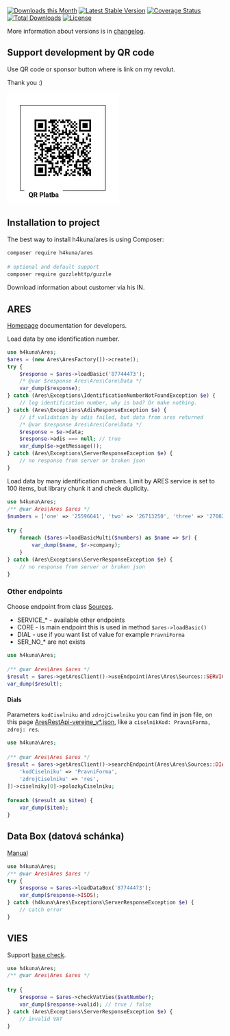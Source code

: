 [![Downloads this Month](https://img.shields.io/packagist/dm/h4kuna/ares.svg)](https://packagist.org/packages/h4kuna/ares)
[![Latest Stable Version](https://poser.pugx.org/h4kuna/ares/v/stable?format=flat)](https://packagist.org/packages/h4kuna/ares)
[![Coverage Status](https://coveralls.io/repos/github/h4kuna/ares/badge.svg?branch=master)](https://coveralls.io/github/h4kuna/ares?branch=master)
[![Total Downloads](https://poser.pugx.org/h4kuna/ares/downloads?format=flat)](https://packagist.org/packages/h4kuna/ares)
[![License](https://poser.pugx.org/h4kuna/ares/license?format=flat)](https://packagist.org/packages/h4kuna/ares)

More information about versions is in [changelog](changelog.md).

## Support development by QR code

Use QR code or sponsor button where is link on my revolut.

Thank you :)

![QR payment](./.doc/payment.png)


## Installation to project

The best way to install h4kuna/ares is using Composer:

```sh
composer require h4kuna/ares

# optional and default support
composer require guzzlehttp/guzzle
```

Download information about customer via his IN.

## ARES

[Homepage](https://ares.gov.cz/stranky/vyvojar-info) documentation for developers.

Load data by one identification number.

```php
use h4kuna\Ares;
$ares = (new Ares\AresFactory())->create();
try {
    $response = $ares->loadBasic('87744473');
    /* @var $response Ares\Ares\Core\Data */
    var_dump($response);
} catch (Ares\Exceptions\IdentificationNumberNotFoundException $e) {
    // log identification number, why is bad? Or make nothing.
} catch (Ares\Exceptions\AdisResponseException $e) {
    // if validation by adis failed, but data from ares returned
    /* @var $response Ares\Ares\Core\Data */
    $response = $e->data;
    $response->adis === null; // true
    var_dump($e->getMessage());
} catch (Ares\Exceptions\ServerResponseException $e) {
    // no response from server or broken json
}
```

Load data by many identification numbers. Limit by ARES service is set to 100 items, but library chunk it and check duplicity.

```php
use h4kuna\Ares;
/** @var Ares\Ares $ares */
$numbers = ['one' => '25596641', 'two' => '26713250', 'three' => '27082440', 'four' => '11111111'];

try { 
    foreach ($ares->loadBasicMulti($numbers) as $name => $r) {
        var_dump($name, $r->company);
    }
} catch (Ares\Exceptions\ServerResponseException $e) {
    // no response from server or broken json
}
```

### Other endpoints

Choose endpoint from class [Sources](./src/Ares/Sources.php).
- SERVICE_* - available other endpoints
- CORE - is main endpoint this is used in method `$ares->loadBasic()`
- DIAL - use if you want list of value for example `PravniForma`
- SER_NO_* are not exists

```php
use h4kuna\Ares;

/** @var Ares\Ares $ares */
$result = $ares->getAresClient()->useEndpoint(Ares\Ares\Sources::SERVICE_VR, '27082440');
var_dump($result);
```

#### Dials

Parameters `kodCiselniku` and `zdrojCiselniku` you can find in json file, on this page [AresRestApi-verejne_v*.json](https://ares.gov.cz/stranky/vyvojar-info), like a `ciselnikKod: PravniForma, zdroj: res`.

```php
use h4kuna\Ares;

/** @var Ares\Ares $ares */
$result = $ares->getAresClient()->searchEndpoint(Ares\Ares\Sources::DIAL, [
	'kodCiselniku' => 'PravniForma',
	'zdrojCiselniku' => 'res',
])->ciselniky[0]->polozkyCiselniku;

foreach ($result as $item) {
	var_dump($item);
}
```

## Data Box (datová schánka)

[Manual](https://www.mojedatovaschranka.cz/sds/p/download/sds_webove_sluzby.pdf#view=Fit)

```php
use h4kuna\Ares;
/** @var Ares\Ares $ares */
try {
    $response = $ares->loadDataBox('87744473');
    var_dump($response->ISDS);
} catch (h4kuna\Ares\Exceptions\ServerResponseException $e) {
    // catch error
}
```

## VIES

Support [base check](https://ec.europa.eu/taxation_customs/vies/).

```php
use h4kuna\Ares;
/** @var Ares\Ares $ares */

try {
    $response = $ares->checkVatVies($vatNumber);
    var_dump($response->valid); // true / false
} catch (Ares\Exceptions\ServerResponseException $e) {
    // invalid VAT
}
```
